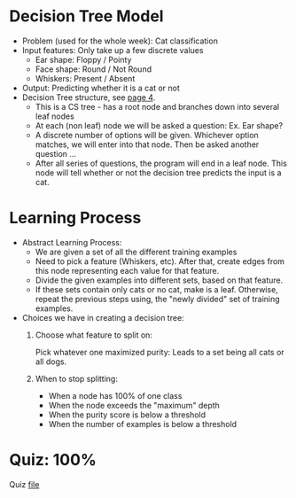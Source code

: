 # Decision Tree Model
* Problem (used for the whole week): Cat classification
* Input features: Only take up a few discrete values
    * Ear shape: Floppy / Pointy
    * Face shape: Round / Not Round
    * Whiskers: Present / Absent
* Output: Predicting whether it is a cat or not
* Decision Tree structure, see [page 4](Lecture.pdf).
    * This is a CS tree - has a root node and branches down into several leaf nodes
    * At each (non leaf) node we will be asked a question: Ex. Ear shape?
    * A discrete number of options will be given. Whichever option matches, we will enter into that node. Then be asked another question ...
    * After all series of questions, the program will end in a leaf node. This node will tell whether or not the decision tree predicts the input is a cat.

# Learning Process
* Abstract Learning Process:
    * We are given a set of all the different training examples
    * Need to pick a feature (Whiskers, etc). After that, create edges from this node representing each value for that feature.
    * Divide the given examples into different sets, based on that feature.
    * If these sets contain only cats or no cat, make is a leaf. Otherwise, repeat the previous steps using, the "newly divided" set of training examples.
* Choices we have in creating a decision tree:
    1. Choose what feature to split on:

        Pick whatever one maximized purity: Leads to a set being all cats or all dogs.
    2. When to stop splitting:
        * When a node has 100% of one class
        * When the node exceeds the "maximum" depth
        * When the purity score is below a threshold
        * When the number of examples is below a threshold

# Quiz: 100%
Quiz [file](Quizzes.md#decision-trees)